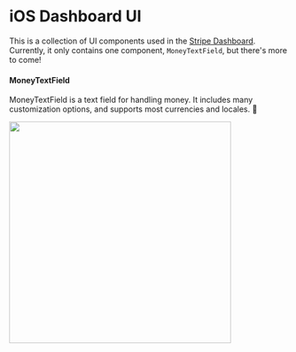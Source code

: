 # iOS Dashboard UI

This is a collection of UI components used in the [Stripe Dashboard](https://itunes.apple.com/us/app/stripe-dashboard/id978516833?mt=8). Currently, it only contains one component, `MoneyTextField`, but there's more to come!

#### MoneyTextField

MoneyTextField is a text field for handling money. It includes many customization options, and supports most currencies and locales. 💸

<img src="https://cloud.githubusercontent.com/assets/894119/17221400/c4afee62-54c1-11e6-943e-6f3b81a573aa.gif" width="400px">
